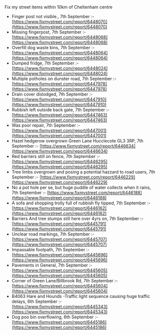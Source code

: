 Fix my street items within 10km of Cheltenham centre

<!-- fix_marker starts -->

- Finger post not visible., 7th September :- [https://www.fixmystreet.com/report/6448070](https://www.fixmystreet.com/report/6448070)
- Missing fingerpost, 7th September :- [https://www.fixmystreet.com/report/6448068](https://www.fixmystreet.com/report/6448068)
- Overfill dog waste bins, 7th September :- [https://www.fixmystreet.com/report/6448064](https://www.fixmystreet.com/report/6448064)
- Dumped fridge, 7th September :- [https://www.fixmystreet.com/report/6448024](https://www.fixmystreet.com/report/6448024)
- Multiple potholes on dunster road, 7th September :- [https://www.fixmystreet.com/report/6447978](https://www.fixmystreet.com/report/6447978)
- Drain cover dislodged, 7th September :- [https://www.fixmystreet.com/report/6447910](https://www.fixmystreet.com/report/6447910)
- Rubbish left outside back gate, 7th September :- [https://www.fixmystreet.com/report/6447463](https://www.fixmystreet.com/report/6447463)
- Was poor repair, 7th September :- [https://www.fixmystreet.com/report/6447001](https://www.fixmystreet.com/report/6447001)
- Hazel hedgerow overgrown Green Lane Hucclecote GL3 3RP, 7th September :- [https://www.fixmystreet.com/report/6446634](https://www.fixmystreet.com/report/6446634)
- Red barriers still on fence, 7th September :- [https://www.fixmystreet.com/report/6446295](https://www.fixmystreet.com/report/6446295)
- Tree limbs overgrown and posing a potential hazzard to road users, 7th September :- [https://www.fixmystreet.com/report/6446229](https://www.fixmystreet.com/report/6446229)
- No a pot hole per se, but huge puddle of water collects when it rains, 7th September :- [https://www.fixmystreet.com/report/6446188](https://www.fixmystreet.com/report/6446188)
- A sofa and shopping trolly full of rubbish fly tipped, 7th September :- [https://www.fixmystreet.com/report/6446162](https://www.fixmystreet.com/report/6446162)
- Barriers And tree stumps still here over 4yrs on, 7th September :- [https://www.fixmystreet.com/report/6445791](https://www.fixmystreet.com/report/6445791)
- Unclear road markings, 7th September :- [https://www.fixmystreet.com/report/6445707](https://www.fixmystreet.com/report/6445707)
- Impassable footpath, 7th September :- [https://www.fixmystreet.com/report/6445696](https://www.fixmystreet.com/report/6445696)
- Pavements in General, 7th September :- [https://www.fixmystreet.com/report/6445605](https://www.fixmystreet.com/report/6445605)
- Corner of Green Lane/Billbrook Rd, 7th September :- [https://www.fixmystreet.com/report/6445604](https://www.fixmystreet.com/report/6445604)
- B4063 Hare and Hounds -Traffic light sequence causing huge traffic delays, 6th September :- [https://www.fixmystreet.com/report/6445343](https://www.fixmystreet.com/report/6445343)
- Dog poo bin overflowing, 6th September :- [https://www.fixmystreet.com/report/6445186](https://www.fixmystreet.com/report/6445186)

<!-- fix_marker ends -->